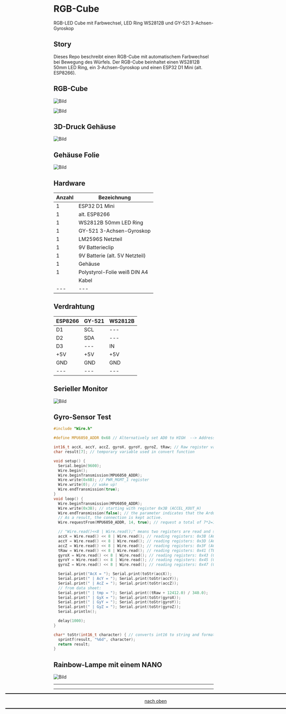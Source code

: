 <a name="oben"></a>

# RGB-Cube
RGB-LED Cube mit Farbwechsel, LED Ring WS2812B und GY-521 3-Achsen-Gyroskop

## Story
Dieses Repo beschreibt einen RGB-Cube mit automatischem Farbwechsel bei Bewegung des Würfels. Der RGB-Cube beinhaltet einen WS2812B 50mm LED Ring, ein  3-Achsen-Gyroskop und einen ESP32 D1 Mini (alt. ESP8266).

## RGB-Cube
![Bild](pic/RGB-Cube2.png)

![Bild](pic/RGB-Cube3.png)


## 3D-Druck Gehäuse
![Bild](pic/RGB-Cube.png)

## Gehäuse Folie
![Bild](pic/Folie.png)


## Hardware

| Anzahl | Bezeichnung | 
| -------- | -------- | 
|  1 |  ESP32 D1 Mini  |
|  1 |  alt. ESP8266 |
| 1  | WS2812B 50mm LED Ring   |
|  1 |  GY-521 3-Achsen-Gyroskop  |
|  1 | LM2596S Netzteil   |
|  1 | 9V Batterieclip   |
|  1 | 9V Batterie (alt. 5V Netzteil) |
|  1 |   Gehäuse |
|  1 |   Polystyrol-Folie weiß DIN A4 |
|   |   Kabel |
| ---  | ---   |


## Verdrahtung

| ESP8266 | GY-521 | WS2812B | 
| -------- | -------- | -------- |
|  D1 |  SCL   | --- |
|  D2 |  SDA | --- |  
| D3  | ---  | IN |
|  +5V  |  +5V  | +5V |
|  GND | GND   | GND  |
|  --- | ---  | --- |


## Serieller Monitor

![Bild](pic/sm_gyrtest.png)



## Gyro-Sensor Test

```C++
#include "Wire.h"

#define MPU6050_ADDR 0x68 // Alternatively set AD0 to HIGH  --> Address = 0x69

int16_t accX, accY, accZ, gyroX, gyroY, gyroZ, tRaw; // Raw register values (accelaration, gyroscope, temperature)
char result[7]; // temporary variable used in convert function

void setup() {
  Serial.begin(9600);
  Wire.begin();
  Wire.beginTransmission(MPU6050_ADDR);
  Wire.write(0x6B); // PWR_MGMT_1 register
  Wire.write(0); // wake up!
  Wire.endTransmission(true);
}
void loop() {
  Wire.beginTransmission(MPU6050_ADDR);
  Wire.write(0x3B); // starting with register 0x3B (ACCEL_XOUT_H)
  Wire.endTransmission(false); // the parameter indicates that the Arduino will send a restart.
  // As a result, the connection is kept active.
  Wire.requestFrom(MPU6050_ADDR, 14, true); // request a total of 7*2=14 registers

  // "Wire.read()<<8 | Wire.read();" means two registers are read and stored in the same int16_t variable
  accX = Wire.read() << 8 | Wire.read(); // reading registers: 0x3B (ACCEL_XOUT_H) and 0x3C (ACCEL_XOUT_L)
  accY = Wire.read() << 8 | Wire.read(); // reading registers: 0x3D (ACCEL_YOUT_H) and 0x3E (ACCEL_YOUT_L)
  accZ = Wire.read() << 8 | Wire.read(); // reading registers: 0x3F (ACCEL_ZOUT_H) and 0x40 (ACCEL_ZOUT_L)
  tRaw = Wire.read() << 8 | Wire.read(); // reading registers: 0x41 (TEMP_OUT_H) and 0x42 (TEMP_OUT_L)
  gyroX = Wire.read() << 8 | Wire.read(); // reading registers: 0x43 (GYRO_XOUT_H) and 0x44 (GYRO_XOUT_L)
  gyroY = Wire.read() << 8 | Wire.read(); // reading registers: 0x45 (GYRO_YOUT_H) and 0x46 (GYRO_YOUT_L)
  gyroZ = Wire.read() << 8 | Wire.read(); // reading registers: 0x47 (GYRO_ZOUT_H) and 0x48 (GYRO_ZOUT_L)

  Serial.print("AcX = "); Serial.print(toStr(accX));
  Serial.print(" | AcY = "); Serial.print(toStr(accY));
  Serial.print(" | AcZ = "); Serial.print(toStr(accZ));
  // from data sheet:
  Serial.print(" | tmp = "); Serial.print((tRaw + 12412.0) / 340.0);
  Serial.print(" | GyX = "); Serial.print(toStr(gyroX));
  Serial.print(" | GyY = "); Serial.print(toStr(gyroY));
  Serial.print(" | GyZ = "); Serial.print(toStr(gyroZ));
  Serial.println();

  delay(1000);
}

char* toStr(int16_t character) { // converts int16 to string and formatting
  sprintf(result, "%6d", character);
  return result;
}
```
## Rainbow-Lampe mit einem NANO

![Bild](pic/Rainbow.png)

---

<div style="position:absolute; left:2cm; ">   
<ol class="breadcrumb" style="border-top: 2px solid black;border-bottom:2px solid black; height: 45px; width: 900px;"> <p align="center"><a href="#oben">nach oben</a></p></ol>
</div>  

---

